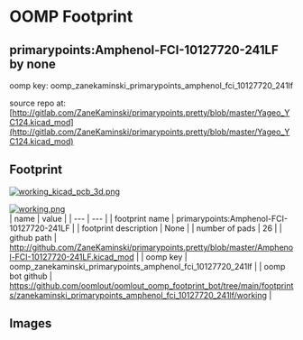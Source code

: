 # OOMP Footprint  
## primarypoints:Amphenol-FCI-10127720-241LF  by none  
  
oomp key: oomp_zanekaminski_primarypoints_amphenol_fci_10127720_241lf  
  
source repo at: [http://gitlab.com/ZaneKaminski/primarypoints.pretty/blob/master/Yageo_YC124.kicad_mod](http://gitlab.com/ZaneKaminski/primarypoints.pretty/blob/master/Yageo_YC124.kicad_mod)  
## Footprint  
  
[![working_kicad_pcb_3d.png](working_kicad_pcb_3d_600.png)](working_kicad_pcb_3d.png)  
  
[![working.png](working_600.png)](working.png)  
| name | value | 
| --- | --- | 
| footprint name | primarypoints:Amphenol-FCI-10127720-241LF | 
| footprint description | None | 
| number of pads | 26 | 
| github path | http://github.com/ZaneKaminski/primarypoints.pretty/blob/master/Amphenol-FCI-10127720-241LF.kicad_mod | 
| oomp key | oomp_zanekaminski_primarypoints_amphenol_fci_10127720_241lf | 
| oomp bot github | https://github.com/oomlout/oomlout_oomp_footprint_bot/tree/main/footprints/zanekaminski_primarypoints_amphenol_fci_10127720_241lf/working | 
## Images  
